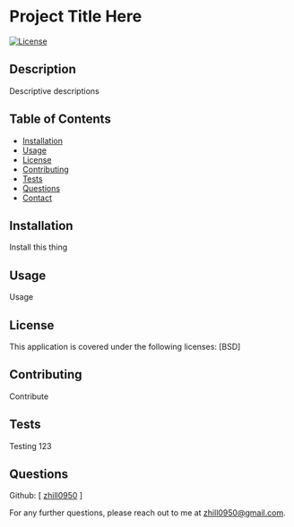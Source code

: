 # Project Title Here

  [![License](https://img.shields.io/badge/License-BSD%203--Clause-blue.svg)](https://opensource.org/licenses/BSD-3-Clause)
    
## Description
Descriptive descriptions
    
## Table of Contents
- [Installation](#installation)
- [Usage](#usage)
- [License](#license)
- [Contributing](#contributing)
- [Tests](#tests)
- [Questions](#questions)
- [Contact](#contact)
    
## Installation
Install this thing
    
## Usage
Usage
    
## License
This application is covered under the following licenses: [BSD]
    
## Contributing
Contribute
    
## Tests
Testing 123
    
## Questions
Github: [ [zhill0950](http://github.com/zhill0950) ]

For any further questions, please reach out to me at zhill0950@gmail.com.